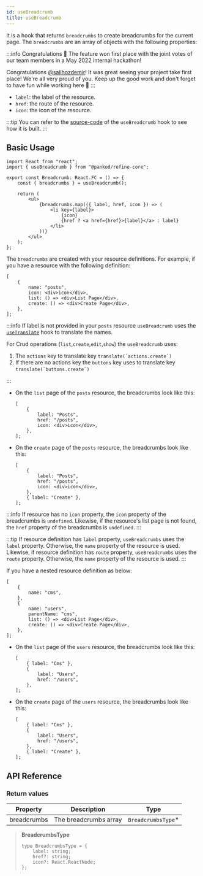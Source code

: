 ```yaml
---
id: useBreadcrumb
title: useBreadcrumb
---
```


It is a hook that returns `breadcrumbs` to create breadcrumbs for the current page. The `breadcrumbs` are an array of objects with the following properties:

:::info Congratulations 🥇
The feature won first place with the joint votes of our team members in a May 2022 internal hackathon!

Congratulations [@salihozdemir](https://github.com/salihozdemir)! It was great seeing your project take first place! We're all very proud of you. Keep up the good work and don't forget to have fun while working here 🎉
:::

-   `label`: the label of the resource.
-   `href`: the route of the resource.
-   `icon`: the icon of the resource.

:::tip
You can refer to the [source-code][source-code] of the `useBreadcrumb` hook to see how it is built.
:::

## Basic Usage

```tsx
import React from "react";
import { useBreadcrumb } from "@pankod/refine-core";

export const Breadcrumb: React.FC = () => {
    const { breadcrumbs } = useBreadcrumb();

    return (
        <ul>
            {breadcrumbs.map(({ label, href, icon }) => (
                <li key={label}>
                    {icon}
                    {href ? <a href={href}>{label}</a> : label}
                </li>
            ))}
        </ul>
    );
};
```

The `breadcrumbs` are created with your resource definitions. For example, if you have a resource with the following definition:

```tsx
[
    {
        name: "posts",
        icon: <div>icon</div>,
        list: () => <div>List Page</div>,
        create: () => <div>Create Page</div>,
    },
];
```

:::info
If label is not provided in your `posts` resource `useBreadcrumb` uses the [`useTranslate`](/core/hooks/translate/useTranslate.md) hook to translate the names.

For Crud operations (`list`,`create`,`edit`,`show`) the `useBreadcrumb` uses:

1. The `actions` key to translate key `` translate(`actions.create`) ``
2. If there are no actions key the `buttons` key uses to translate key `` translate(`buttons.create`) ``

:::

-   On the `list` page of the `posts` resource, the breadcrumbs look like this:

    ```tsx
    [
        {
            label: "Posts",
            href: "/posts",
            icon: <div>icon</div>,
        },
    ];
    ```

-   On the `create` page of the `posts` resource, the breadcrumbs look like this:

    ```tsx
    [
        {
            label: "Posts",
            href: "/posts",
            icon: <div>icon</div>,
        },
        { label: "Create" },
    ];
    ```

:::info
If resource has no `icon` property, the `icon` property of the breadcrumbs is `undefined`. Likewise, if the resource's list page is not found, the `href` property of the breadcrumbs is `undefined`.
:::

:::tip
If resource definition has `label` property, `useBreadcrumbs` uses the `label` property. Otherwise, the `name` property of the resource is used. Likewise, if resource definition has `route` property, `useBreadcrumbs` uses the `route` property. Otherwise, the `name` property of the resource is used.
:::

If you have a nested resource definition as below:

```tsx
[
    {
        name: "cms",
    },
    {
        name: "users",
        parentName: "cms",
        list: () => <div>List Page</div>,
        create: () => <div>Create Page</div>,
    },
];
```

-   On the `list` page of the `users` resource, the breadcrumbs look like this:

    ```tsx
    [
        { label: "Cms" },
        {
            label: "Users",
            href: "/users",
        },
    ];
    ```

-   On the `create` page of the `users` resource, the breadcrumbs look like this:

    ```tsx
    [
        { label: "Cms" },
        {
            label: "Users",
            href: "/users",
        },
        { label: "Create" },
    ];
    ```

## API Reference

### Return values

| Property    | Description           | Type                |
| ----------- | --------------------- | ------------------- |
| breadcrumbs | The breadcrumbs array | `BreadcrumbsType`\* |

> **BreadcrumbsType**
>
> ```tsx
> type BreadcrumbsType = {
>     label: string;
>     href?: string;
>     icon?: React.ReactNode;
> };
> ```
>
> [source-code]: https://github.com/pankod/refine/blob/master/packages/core/src/hooks/breadcrumb/index.ts

